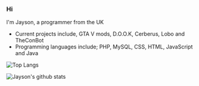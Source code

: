 ### Hi
I'm Jayson, a programmer from the UK

- Current projects include, GTA V mods, D.O.O.K, Cerberus, Lobo and TheConBot
- Programming languages include; PHP, MySQL, CSS, HTML, JavaScript and Java



![Top Langs](https://github-readme-stats.vercel.app/api/top-langs/?username=jaysonhusky&layout=compact&langs_count=10&theme=dark&hide_border=true)

![Jayson's github stats](https://github-readme-stats.vercel.app/api?username=jaysonhusky&show_icons=true&hide_border=true&theme=dark&count_private=true&bg_color=45,ee7000,7b02cc&text_color=ffffff&icon_color=ffffff)
